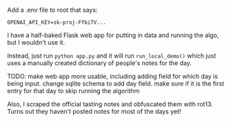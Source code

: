 Add a .env file to root that says:

 `OPENAI_API_KEY=sk-proj-FfbiTV...`


 I have a half-baked Flask web app for putting in data and running the algo, but I wouldn't use it. 

 Instead, just run `python app.py` and it will run `run_local_demo()` which just uses a manually created dictionary of people's notes for the day.

 TODO: make web app more usable, including adding field for which day is being input. change sqlite schema to add day field. make sure if it is the first entry for that day to skip running the algorithm

 Also, I scraped the official tasting notes and obfuscated them with rot13. Turns out they haven't posted notes for most of the days yet! 

 
